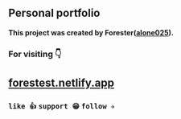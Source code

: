 ##  **Personal portfolio**

__This project was created by Forester([alone025](https://github.com/alone025/)).__

### __**For visiting 👇**__

## [forestest.netlify.app](https://forestest.netlify.app)

###  `like 👍` `support 😁`  `follow ✈️`
